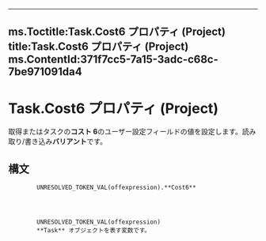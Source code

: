 

---
ms.Toctitle:Task.Cost6 プロパティ (Project)
title:Task.Cost6 プロパティ (Project)
ms.ContentId:371f7cc5-7a15-3adc-c68c-7be971091da4
---
# Task.Cost6 プロパティ (Project)




取得またはタスクの**コスト 6**のユーザー設定フィールドの値を設定します。読み取り/書き込み**バリアント**です。

## 構文

            UNRESOLVED_TOKEN_VAL(offexpression).**Cost6**




            UNRESOLVED_TOKEN_VAL(offexpression)
            **Task** オブジェクトを表す変数です。




